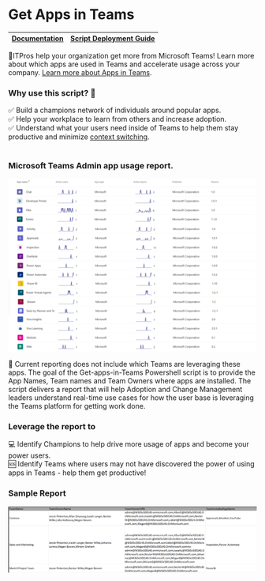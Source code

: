 # Get Apps in Teams

|[Documentation](https://github.com/SteveoMS/Get-apps-in-Teams/wiki/Documentation)|[Script Deployment Guide](https://github.com/SteveoMS/Get-apps-in-Teams/wiki/PowerShell-configuration-to-run-script)
|-------------|----------------|

👋ITPros help your organization get more from Microsoft Teams! Learn more about which apps are used in Teams and accelerate usage across your company. [Learn more about Apps in Teams](https://support.microsoft.com/en-us/office/first-things-to-know-about-apps-in-microsoft-teams-747492ee-7cdd-4115-a993-8c7e7f98a3d0?ui=en-us&rs=en-us&ad=us).
<br/>
### Why use this script? 🤔
✅ Build a champions network of individuals around popular apps.
<br/>
✅ Help your workplace to learn from others and increase adoption.
<br/>
✅ Understand what your users need inside of Teams to help them stay productive and minimize [context switching](https://blog.rescuetime.com/context-switching/).
<br/>
<br/>
### Microsoft Teams Admin app usage report.
![admin](/images/AppsReportingv2.png )

📰 Current reporting does not include which Teams are leveraging these apps. The goal of the Get-apps-in-Teams Powershell script is to provide the App Names, Team names and Team Owners where apps are installed. The script delivers a report that will help Adoption and Change Management leaders understand real-time use cases for how the user base is leveraging the Teams platform for getting work done.

### Leverage the report to
💻 Identify Champions to help drive more usage of apps and become your power users.
<br/>
🆘 Identify Teams where users may not have discovered the power of using apps in Teams - help them get productive!
<br/>
### Sample Report
![csv](/images/CSVReport.png )
